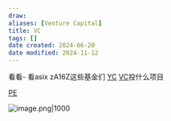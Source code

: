 ```yaml
---
draw:
aliases: [Venture Capital]
title: VC
tags: []
date created: 2024-06-20
date modified: 2024-11-12
---
```


看看- 看asix zA16Z这些基金们 [YC](YC) [VC](VC.md)投什么项目

<!-- more -->

[PE](PE.md)

![image.png|1000](https://imagehosting4picgo.oss-cn-beijing.aliyuncs.com/imagehosting/fix-dir%2Fpicgo%2Fpicgo-clipboard-images%2F2024%2F07%2F13%2F19-17-20-d7149d501530eb8abb6dd55abafea762-20240713191720-2f28f5.png)
